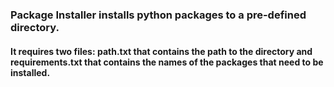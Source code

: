 ### Package Installer installs python packages to a pre-defined directory.

#### It requires two files: path.txt that contains the path to the directory and requirements.txt that contains the names of the packages that need to be installed.
